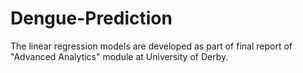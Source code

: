 # Dengue-Prediction
The linear regression models are developed as part of final report of "Advanced Analytics" module at University of Derby. 
